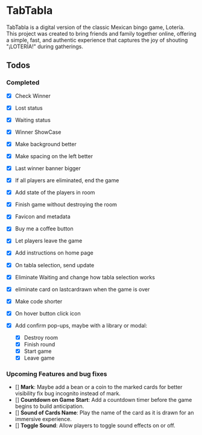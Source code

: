 # TabTabla

TabTabla is a digital version of the classic Mexican bingo game, Lotería. This project was created to bring friends and family together online, offering a simple, fast, and authentic experience that captures the joy of shouting "¡LOTERÍA!" during gatherings.

## Todos

### Completed
- [X] Check Winner
- [X] Lost status
- [X] Waiting status
- [X] Winner ShowCase
- [X] Make background better
- [X] Make spacing on the left better
- [X] Last winner banner bigger
- [X] If all players are eliminated, end the game
- [X] Add state of the players in room
- [X] Finish game without destroying the room
- [X] Favicon and metadata
- [X] Buy me a coffee button
- [X] Let players leave the game
- [X] Add instructions on home page
- [X] On tabla selection, send update
- [X] Eliminate Waiting and change how tabla selection works
- [X] eliminate card on lastcardrawn when the game is over
- [X] Make code shorter
- [X] On hover button click icon

- [X] Add confirm pop-ups, maybe with a library or modal:
  - [X] Destroy room
  - [X] Finish round
  - [X] Start game
  - [X] Leave game

### Upcoming Features and bug fixes
- [] **Mark**: Maybe add a bean or a coin to the marked cards for better visibility fix bug incognito instead of mark.
- [] **Countdown on Game Start**: Add a countdown timer before the game begins to build anticipation.
- [] **Sound of Cards Name**: Play the name of the card as it is drawn for an immersive experience.
- [] **Toggle Sound**: Allow players to toggle sound effects on or off.
